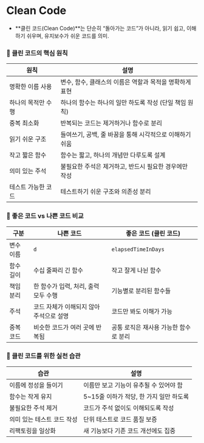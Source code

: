# Clean Code

- **클린 코드(Clean Code)**는 단순히 “돌아가는 코드”가 아니라, 읽기 쉽고, 이해하기 쉬우며, 유지보수가 쉬운 코드를 의미.


### 🧭 클린 코드의 핵심 원칙
| 원칙                | 설명                                                     |
|---------------------|----------------------------------------------------------|
| 명확한 이름 사용    | 변수, 함수, 클래스의 이름은 역할과 목적을 명확하게 표현  |
| 하나의 목적만 수행  | 하나의 함수는 하나의 일만 하도록 작성 (단일 책임 원칙)   |
| 중복 최소화         | 반복되는 코드는 제거하거나 함수로 분리                   |
| 읽기 쉬운 구조      | 들여쓰기, 공백, 줄 바꿈을 통해 시각적으로 이해하기 쉬움  |
| 작고 짧은 함수      | 함수는 짧고, 하나의 개념만 다루도록 설계                 |
| 의미 있는 주석      | 불필요한 주석은 제거하고, 반드시 필요한 경우에만 작성    |
| 테스트 가능한 코드  | 테스트하기 쉬운 구조와 의존성 분리                       |


### 🧪 좋은 코드 vs 나쁜 코드 비교
| 구분       | 나쁜 코드                                  | 좋은 코드 (클린 코드)                   |
|------------|--------------------------------------------|-----------------------------------------|
| 변수 이름  | `d`                                        | `elapsedTimeInDays`                     |
| 함수 길이  | 수십 줄짜리 긴 함수                        | 작고 잘게 나뉜 함수                     |
| 책임 분리  | 한 함수가 입력, 처리, 출력 모두 수행       | 기능별로 분리된 함수들                  |
| 주석       | 코드 자체가 이해되지 않아 주석으로 설명    | 코드만 봐도 이해가 가능                 |
| 중복 코드  | 비슷한 코드가 여러 곳에 반복됨             | 공통 로직은 재사용 가능한 함수로 분리   |


### 📌 클린 코드를 위한 실천 습관
| 습관                         | 설명                                      |
|------------------------------|-------------------------------------------|
| 이름에 정성을 들이기         | 이름만 보고 기능이 유추될 수 있어야 함    |
| 함수는 작게 유지             | 5~15줄 이하가 적당, 한 가지 일만 하도록   |
| 불필요한 주석 제거           | 코드가 주석 없이도 이해되도록 작성        |
| 의미 있는 테스트 코드 작성   | 단위 테스트로 코드 품질 보증              |
| 리팩토링을 일상화            | 새 기능보다 기존 코드 개선에도 집중       |
